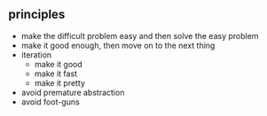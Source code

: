 ## principles

- make the difficult problem easy and then solve the easy problem
- make it good enough, then move on to the next thing
- iteration
  - make it good
  - make it fast 
  - make it pretty
- avoid premature abstraction
- avoid foot-guns
